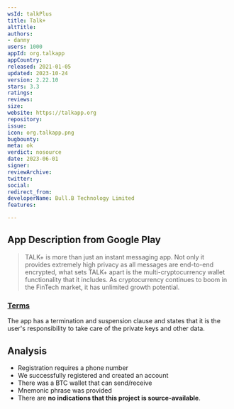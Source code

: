 ```yaml
---
wsId: talkPlus
title: Talk+
altTitle: 
authors:
- danny
users: 1000
appId: org.talkapp
appCountry: 
released: 2021-01-05
updated: 2023-10-24
version: 2.22.10
stars: 3.3
ratings: 
reviews: 
size: 
website: https://talkapp.org
repository: 
issue: 
icon: org.talkapp.png
bugbounty: 
meta: ok
verdict: nosource
date: 2023-06-01
signer: 
reviewArchive: 
twitter: 
social: 
redirect_from: 
developerName: Bull.B Technology Limited
features: 

---
```


## App Description from Google Play 

> TALK+ is more than just an instant messaging app. Not only it provides extremely high privacy as all messages are end-to-end encrypted, what sets TALK+ apart is the multi-cryptocurrency wallet functionality that it includes. As cryptocurrency continues to boom in the FinTech market, it has unlimited growth potential.

### [Terms](https://api.talkapp.org/storage/files/talk_tnc.pdf) 

The app has a termination and suspension clause and states that it is the user's responsibility to take care of the private keys and other data.

## Analysis 

- Registration requires a phone number 
- We successfully registered and created an account 
- There was a BTC wallet that can send/receive 
- Mnemonic phrase was provided 
- There are **no indications that this project is source-available**.
